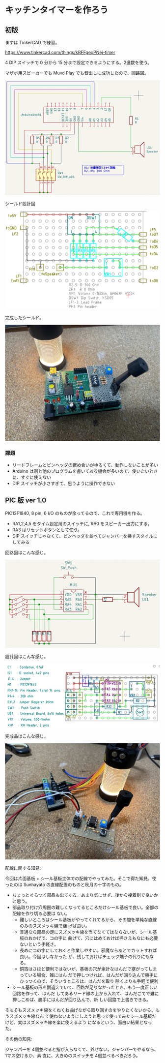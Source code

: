 # キッチンタイマーを作ろう

## 初版

まずは TinkerCAD で練習。

https://www.tinkercad.com/things/kBFFgeoPNej-timer

4 DIP スイッチで 0 分から 15 分まで設定できるようにする。2進数を使う。

マザボ用スピーカーでも Muvo Play でも音出しに成功したので、回路図。

![回路図](./kicad/timer01/timer01.png)

シールド設計図

![シールド設計図](./librecad/timer01.png)

完成したシールド。

![シールド実物](./photos/KitchenTimerShield.jpg)

### 課題

- リードフレームとピンヘッダの嵌め合いがゆるくて、動作しないことが多い
- Arduino は割と他のプログラムを書いてある機会が多いので、使いたいときに、すぐに使えない
- DIP スイッチが小さすぎて、思うように操作できない

## PIC 版 ver 1.0

PIC12F1840, 8 pin, 6 I/O のものが余ってるので、これで専用機を作る。

- RA1,2,4,5 をタイム設定用のスイッチに, RA0 をスピーカー出力にする。
- RA3 はリセットボタンとして使う。
- DIP スイッチじゃなくて、ピンヘッダを並べてジャンパーを挿すスタイルにしてみる

回路図はこんな感じ。

![PIC版1.0回路図](./pic_version/kicad/TimerPIC12F1840_1/TimerPic12F1840_1.png)

設計図はこんな感じ。

![PIC版 設計図 v1.0](./pic_version/librecad/timer01.png)

完成品はこんな感じ。

![PIC版完成品](./pic_version/KitchenTimerPIC_1.0.jpg)

配線に関する知見:

今回は片面基板 + シール基板主体での配線でやってみた。そこで得た知見。使ったのは Sunhayato
の直線配置のものと秋月の十字のもの。

- ちょっとぐらつく部品も出てくる。あまり気にせず、後から接着剤で良いかと思う。
- 部品取り付け穴周囲の難しくなってるところだけシール基板で良い。全部の配線を作り切る必要は
  ない。
  - 難しいところはシール基板がやってくれてるから、その間を単純な直線のみのスズメッキ線で継
    げば良い。
  - 普通なら部品の足にスズメッキ線を当てなくてはならないが、シール基板のおかげで、コの字に
    曲げて、穴にはめておけば押さえもなにも必要ないという手軽さ。
  - 長めにコの字にしておくと作業しやすい。邪魔ならあとでカットすれば良い。今回はしなかった
    が、残しておけばチェック端子の代りにもなる。
  - 銅箔はさほど便利ではないが、基板の穴が余計なはんだで塞がってしまっている場合、雑にはん
    だで押しつければ、はんだが回り込んで勝手にひっつくので、そういうところは、はんだを取り
    除くよりも手軽で便利
- シール基板の形を間違えていて、回路が足りなかったとき、もう一度正しい回路を作って、はんだ
  してあるリード線の上から入れて、はんだごてで雑に押しこめば、勝手にはんだが回り込んで、新
  しい回路で上書きできる。

そもそもスズメッキ線をくねくね曲げながら取り回すのをやりたくないから、もうスズメッキ線なん
て使わないようにしようと思って使ってみたシール基板だけど、実はスズメッキ線を楽に使えるよう
になるという、面白い結果となった。

その他の知見:

ジャンパーを 4個並べると指が入らなくて、外せない。ジャンパーでやるなら、1マス空けるか、素
直に、大きめのスイッチを 4個並べるべきだろう。
